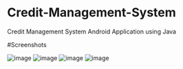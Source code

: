 # Credit-Management-System
Credit Management System Android Application using Java

#Screenshots

![image](https://user-images.githubusercontent.com/91473274/232134103-bfb10681-25ef-41de-a3fd-6fc37bd5f766.png)
![image](https://user-images.githubusercontent.com/91473274/232134261-6bde00cc-782d-41ed-8f97-e9287295033a.png)
![image](https://user-images.githubusercontent.com/91473274/232134325-c5433349-bb71-4db3-ad5d-09654ee62427.png)
![image](https://user-images.githubusercontent.com/91473274/232134445-21677b93-e715-4ea3-a943-6e4cc381cbd4.png)
